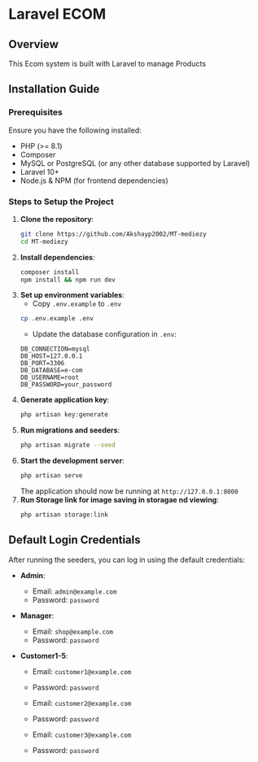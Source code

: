 # Laravel ECOM

## Overview

This Ecom system is built with Laravel to manage Products

## Installation Guide

### Prerequisites

Ensure you have the following installed:

-   PHP (>= 8.1)
-   Composer
-   MySQL or PostgreSQL (or any other database supported by Laravel)
-   Laravel 10+
-   Node.js & NPM (for frontend dependencies)

### Steps to Setup the Project

1. **Clone the repository**:
    ```bash
    git clone https://github.com/Akshayp2002/MT-mediezy
    cd MT-mediezy
    ```
2. **Install dependencies**:
    ```bash
    composer install
    npm install && npm run dev
    ```
3. **Set up environment variables**:
    - Copy `.env.example` to `.env`
    ```bash
    cp .env.example .env
    ```
    - Update the database configuration in `.env`:
    ```
    DB_CONNECTION=mysql
    DB_HOST=127.0.0.1
    DB_PORT=3306
    DB_DATABASE=e-com
    DB_USERNAME=root
    DB_PASSWORD=your_password
    ```
4. **Generate application key**:
    ```bash
    php artisan key:generate
    ```
5. **Run migrations and seeders**:
    ```bash
    php artisan migrate --seed
    ```
6. **Start the development server**:
    ```bash
    php artisan serve
    ```
    The application should now be running at `http://127.0.0.1:8000`
7. **Run Storage link for image saving in storagae nd viewing**:
    ```bash
    php artisan storage:link
    ```
## Default Login Credentials

After running the seeders, you can log in using the default credentials:

-   **Admin**:
    -   Email: `admin@example.com`
    -   Password: `password`
-   **Manager**:

    -   Email: `shop@example.com`
    -   Password: `password`
-   **Customer1-5**:

    -   Email: `customer1@example.com`
    -   Password: `password`

    -   Email: `customer2@example.com`
    -   Password: `password`

    -   Email: `customer3@example.com`
    -   Password: `password`
